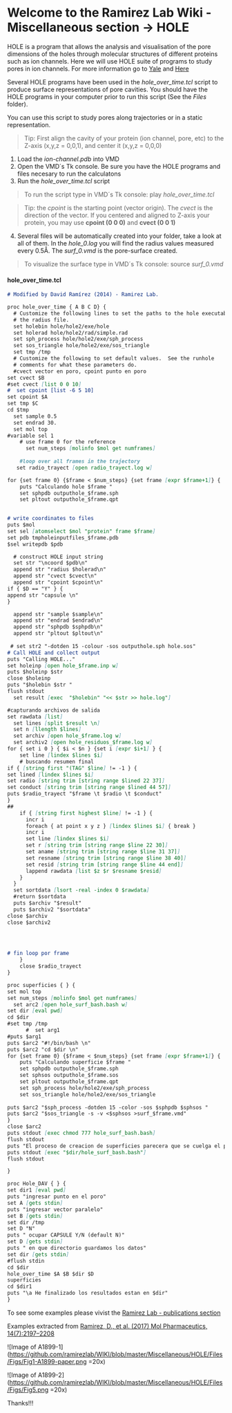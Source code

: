 # Welcome to the Ramirez Lab Wiki - Miscellaneous section -> HOLE

HOLE is a program that allows the analysis and visualisation of the pore dimensions of the holes through molecular structures of different proteins such as ion channels. Here we will use HOLE suite of programs to study pores in ion channels. For more information go to [Yale](http://www.csb.yale.edu/userguides/graphics/hole/doc/hole_d00.html#contents) and [Here](http://www.holeprogram.org/doc/) 

Several HOLE programs have been used in the _hole_over_time.tcl_ script to produce surface representations of pore cavities. You should have the HOLE programs in your computer prior to run this script (See the _Files_ folder).

You can use this script to study pores along trajectories or in a static representation.  

>Tip: First align the cavity of your protein (ion channel, pore, etc) to the Z-axis (x,y,z = 0,0,1), and center it (x,y,z = 0,0,0)

1. Load the _ion-channel.pdb_ into VMD
2. Open the VMD´s Tk console. Be sure you have the HOLE programs and files necesary to run the calculatons
3. Run the _hole_over_time.tcl_ script
> To run the script type in VMD´s Tk console: play _hole_over_time.tcl_

> Tip: the _cpoint_ is the starting point (vector origin). The _cvect_ is the direction of the vector. If you centered and aligned to Z-axis your protein, you may use **cpoint (0 0 0)** and **cvect (0 0 1)**
4. Several files will be automatically created into your folder, take a look at all of them. In the _hole_0.log_ you will find the radius values measured every 0.5Å. The _surf_0.vmd_ is the pore-surface created.
> To visualize the surface type in VMD´s Tk console: source _surf_0.vmd_


#### hole_over_time.tcl 
```markdown
# Modified by David Ramírez (2014) - Ramirez Lab.

proc hole_over_time { A B C D} {
  # Customize the following lines to set the paths to the hole executable and
  # the radius file.
  set holebin hole/hole2/exe/hole
  set holerad hole/hole2/rad/simple.rad
  set sph_process hole/hole2/exe/sph_process
  set sos_triangle hole/hole2/exe/sos_triangle 
  set tmp /tmp
  # Customize the following to set default values.  See the runhole 
  # comments for what these parameters do.
  #cvect vector en poro, cpoint punto en poro
set cvect $B	
#set cvect [list 0 0 10]
#  set cpoint [list -6 5 10]
set cpoint $A
set tmp $C
cd $tmp
  set sample 0.5
  set endrad 30.
  set mol top
#variable sel 1
    # use frame 0 for the reference
      set num_steps [molinfo $mol get numframes]
 
    #loop over all frames in the trajectory
   set radio_trayect [open radio_trayect.log w]  

for {set frame 0} {$frame < $num_steps} {set frame [expr $frame+1]} {
	puts "Calculando hole $frame "
	set sphpdb outputhole_$frame.sph
  	set pltout outputhole_$frame.qpt

	
# write coordinates to files
puts $mol
set sel [atomselect $mol "protein" frame $frame]  
set pdb tmpholeinputfiles_$frame.pdb
$sel writepdb $pdb

  # construct HOLE input string
  set str "\ncoord $pdb\n"
  append str "radius $holerad\n"
  append str "cvect $cvect\n"
  append str "cpoint $cpoint\n"
if { $D == "Y" } {  
append str "capsule \n"
}

  append str "sample $sample\n"
  append str "endrad $endrad\n"
  append str "sphpdb $sphpdb\n"
  append str "pltout $pltout\n"
  
 # set str2 "-dotden 15 -colour -sos outputhole.sph hole.sos"
# Call HOLE and collect output
puts "Calling HOLE..."
set holeinp [open hole_$frame.inp w]
puts $holeinp $str
close $holeinp
puts "$holebin $str "
flush stdout
  set result [exec  "$holebin" "<< $str >> hole.log"]

#capturando archivos de salida 
set rawdata [list]
  set lines [split $result \n]
  set n [llength $lines]
  set archiv [open hole_$frame.log w] 
  set archiv2 [open hole_residuos_$frame.log w]
for { set i 0 } { $i < $n } {set i [expr $i+1] } {
    set line [lindex $lines $i]
    # buscando resumen final
if { [string first "(TAG" $line] != -1 } {
set lined [lindex $lines $i]
set radio [string trim [string range $lined 22 37]]
set conduct [string trim [string range $lined 44 57]]
puts $radio_trayect "$frame \t $radio \t $conduct"
}
##
	if { [string first highest $line] != -1 } {
      incr i
      foreach { at point x y z } [lindex $lines $i] { break }
      incr i
      set line [lindex $lines $i]
      set r [string trim [string range $line 22 30]]
      set aname [string trim [string range $line 31 37]]
      set resname [string trim [string range $line 38 40]]
      set resid [string trim [string range $line 44 end]]
      lappend rawdata [list $z $r $resname $resid]
    }
  }
  set sortdata [lsort -real -index 0 $rawdata]
  #return $sortdata
  puts $archiv "$result"
  puts $archiv2 "$sortdata"
close $archiv
close $archiv2



	    
# fin loop por frame	
    }
    close $radio_trayect
}

proc superficies { } {
set mol top 
set num_steps [molinfo $mol get numframes]
  set arc2 [open hole_surf_bash.bash w]
set dir [eval pwd] 
cd $dir 	
#set tmp /tmp
      #  set arg1 
#puts $arg1
puts $arc2 "#!/bin/bash \n"
puts $arc2 "cd $dir \n"
for {set frame 0} {$frame < $num_steps} {set frame [expr $frame+1]} {
	puts "Calculando superficie $frame "
	set sphpdb outputhole_$frame.sph
	set sphsos outputhole_$frame.sos
  	set pltout outputhole_$frame.qpt
	set sph_process hole/hole2/exe/sph_process
  	set sos_triangle hole/hole2/exe/sos_triangle 
	
puts $arc2 "$sph_process -dotden 15 -color -sos $sphpdb $sphsos "
puts $arc2 "$sos_triangle -s -v <$sphsos >surf_$frame.vmd"
}
close $arc2
puts stdout [exec chmod 777 hole_surf_bash.bash]
flush stdout
puts "El proceso de creacion de superficies parecera que se cuelga el pc, esperar"
puts stdout [exec "$dir/hole_surf_bash.bash"]
flush stdout

}

proc Hole_DAV { } {
set dir1 [eval pwd]
puts "ingresar punto en el poro"
set A [gets stdin]
puts "ingresar vector paralelo"
set B [gets stdin]
set dir /tmp
set D "N"
puts " ocupar CAPSULE Y/N (default N)"
set D [gets stdin]
puts " en que directorio guardamos los datos"
set dir [gets stdin]
#flush stdin
cd $dir
hole_over_time $A $B $dir $D
superficies 
cd $dir1
puts "\a He finalizado los resultados estan en $dir"
}


```

To see some examples please vivist the [Ramirez Lab - publications section](https://ramirezlab.github.io/3_publications)

Examples extracted from [Ramirez, D., et al. (2017) Mol Pharmaceutics, 14(7):2197–2208](https://pubs.acs.org/doi/abs/10.1021/acs.molpharmaceut.7b00005)

![Image of A1899-1](https://github.com/ramirezlab/WIKI/blob/master/Miscellaneous/HOLE/Files/Figs/Fig1-A1899-paper.png =20x)

![Image of A1899-2](https://github.com/ramirezlab/WIKI/blob/master/Miscellaneous/HOLE/Files/Figs/Fig5.png =20x)

Thanks!!!
